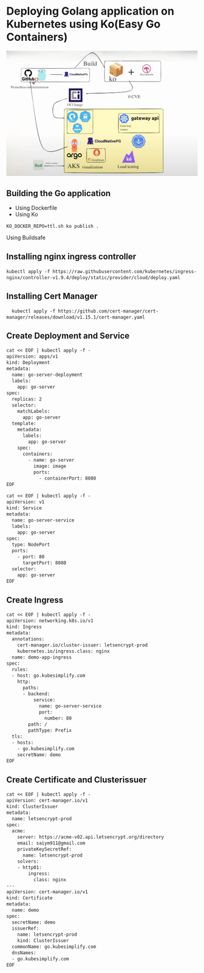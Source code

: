 # Deploying Golang application on Kubernetes using Ko(Easy Go Containers)

![Alt text](https://github.com/anandkumarrai02/Deploying-Golang-application-on-Kubernetes-using-Ko/blob/main/go_proj.jpg)


## Building the Go application 
- Using Dockerfile
- Using Ko
```
KO_DOCKER_REPO=ttl.sh ko publish .
```


Using Buildsafe
## Installing nginx ingress controller

```
kubectl apply -f https://raw.githubusercontent.com/kubernetes/ingress-nginx/controller-v1.9.4/deploy/static/provider/cloud/deploy.yaml
```

## Installing Cert Manager
```
  kubectl apply -f https://github.com/cert-manager/cert-manager/releases/download/v1.15.1/cert-manager.yaml
```

## Create Deployment and Service 
```
cat << EOF | kubectl apply -f -
apiVersion: apps/v1
kind: Deployment
metadata:
  name: go-server-deployment
  labels:
    app: go-server
spec:
  replicas: 2
  selector:
    matchLabels:
      app: go-server
  template:
    metadata:
      labels:
        app: go-server
    spec:
      containers:
        - name: go-server
          image: image
          ports:
            - containerPort: 8080
EOF
```
```
cat << EOF | kubectl apply -f -
apiVersion: v1
kind: Service
metadata:
  name: go-server-service
  labels:
    app: go-server
spec:
  type: NodePort
  ports:
    - port: 80
      targetPort: 8080
  selector:
    app: go-server
EOF
```

## Create Ingress
```
cat << EOF | kubectl apply -f -
apiVersion: networking.k8s.io/v1
kind: Ingress
metadata:
  annotations:
    cert-manager.io/cluster-issuer: letsencrypt-prod
    kubernetes.io/ingress.class: nginx
  name: demo-app-ingress
spec:
  rules:
  - host: go.kubesimplify.com
    http:
      paths:
      - backend:
          service:
            name: go-server-service
            port:
              number: 80
        path: /
        pathType: Prefix
  tls:
  - hosts:
    - go.kubesimplify.com
    secretName: demo
EOF

```

## Create Certificate and Clusterissuer
```
cat << EOF | kubectl apply -f -
apiVersion: cert-manager.io/v1
kind: ClusterIssuer
metadata:
  name: letsencrypt-prod
spec:
  acme:
    server: https://acme-v02.api.letsencrypt.org/directory
    email: saiym911@gmail.com
    privateKeySecretRef:
      name: letsencrypt-prod
    solvers:
    - http01:
        ingress:
          class: nginx
---
apiVersion: cert-manager.io/v1
kind: Certificate
metadata:
  name: demo
spec:
  secretName: demo
  issuerRef:
    name: letsencrypt-prod
    kind: ClusterIssuer
  commonName: go.kubesimplify.com
  dnsNames:
  - go.kubesimplify.com
EOF
```
